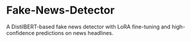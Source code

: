 # Fake-News-Detector
 A DistilBERT-based fake news detector with LoRA fine-tuning and high-confidence predictions on news headlines.
